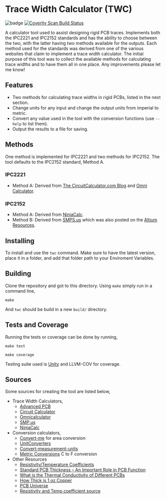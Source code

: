 # Trace Width Calculator (TWC)
![badge](https://badgen.net/badge/Coverage/100/blue) 
<a href="https://scan.coverity.com/projects/ymich9963-twc">
  <img alt="Coverity Scan Build Status"
       src="https://scan.coverity.com/projects/31168/badge.svg"/>
</a>

A calculator tool used to assist designing rigid PCB traces. Implements both the IPC2221 and IPC2152 standards and has the ability to choose between the two, with the latter having two methods available for the outputs. Each method used for the standards was derived from one of the various websites that claim to implement a trace width calculator. The initial purpose of this tool was to collect the available methods for calculating trace widths and to have them all in one place. Any improvements please let me know!

## Features
- Two methods for calculating trace widths in rigid PCBs, listed in the next section.
- Change units for any input and change the output units from imperial to metric.
- Convert any value used in the tool with the conversion functions (use `--help` to list them).
- Output the results to a file for saving.

## Methods
One method is implemented for IPC2221 and two methods for IPC2152. The tool defaults to the IPC2152 standard, Method A.

### IPC2221
- Method A: Derived from [The CircuitCalculator.com Blog](https://circuitcalculator.com/wordpress/2006/01/31/pcb-trace-width-calculator/) and [Omni Calculator](https://www.omnicalculator.com/other/pcb-trace-width#how-to-calculate-the-width-of-a-pcb-trace). 

### IPC2152
- Method A: Derived from [NinjaCalc](https://ninjacalc.mbedded.ninja/calculators/electronics/pcb-design/track-current-ipc2152).
- Method B: Derived from [SMPS.us](https://www.smps.us/pcb-calculator.html) which was also posted on the [Altium Resources](https://resources.altium.com/p/using-ipc-2152-calculator-designing-standards).


## Installing
To install and use the `twc` command. Make sure to have the latest version, place it in a folder, and add that folder path to your Enviroment Variables.

## Building
Clone the repository and got to this directory. Using `make` simply run in a command line,
```
make
```
And `twc` should be build in a new `build/` directory.

## Tests and Coverage
Running the tests or coverage can be done by running,

```
make test
```
```
make coverage
```
Testing suite used is [Unity](https://github.com/ThrowTheSwitch/Unity) and LLVM-COV for coverage.

## Sources
Some sources for creating the tool are listed below, 
- Trace Width Calculators,
	- [Advanced PCB](https://www.advancedpcb.com/en-us/tools/trace-width-calculator/)
	- [Circuit Calculator](https://circuitcalculator.com/wordpress/2006/01/31/pcb-trace-width-calculator/)
	- [Omnicalculator](https://www.omnicalculator.com/other/pcb-trace-width#how-to-calculate-the-width-of-a-pcb-trace)
	- [SMP.us](https://www.smps.us/pcb-calculator.html)
	- [NinjaCalc](https://ninjacalc.mbedded.ninja/calculators/electronics/pcb-design/track-current-ipc2152)
- Conversion calculators,
	- [Convert-me](https://www.convert-me.com/en/convert/area/?u=mm2&v=0.0111) for area conversion
	- [UnitConverters](https://www.unitconverters.net/length/mil-to-millimeter.htm)
	- [Convert-measurement-units](https://www.convert-measurement-units.com/conversion-calculator-quick.php)
	- [Metric Conversions](https://www.metric-conversions.org/temperature/fahrenheit-to-celsius.htm) C to F conversion
- Other Resources
	- [Resistivity/Temperature Coefficients](https://www.engineeringtoolbox.com/resistivity-conductivity-d_418.html)
	- [Standard PCB Thickness – An Important Role in PCB Function](https://www.nextpcb.com/blog/standard-pcb-thickness)
	- [What is the Thermal Conductivity of Different PCBs](https://www.pcbonline.com/blog/pcb-thermal-conductivity.html)
	- [How Thick is 1 oz Copper](https://pcbprime.com/pcb-tips/how-thick-is-1oz-copper/)
	- [PCB Universe](https://www.pcbuniverse.com/pcbu-tech-tips.php?a=4)
	- [Resistivity and Temp coefficient source](http://hyperphysics.phy-astr.gsu.edu/hbase/Tables/rstiv.html)
